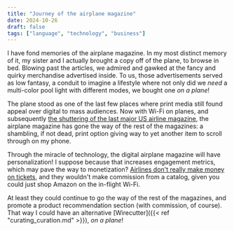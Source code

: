 ```yaml
---
title: "Journey of the airplane magazine"
date: 2024-10-26
draft: false
tags: ["language", "technology", "business"]
---
```

I have fond memories of the airplane magazine. In my most distinct memory of it, my sister and I actually brought a copy off of the plane, to browse in bed. Blowing past the articles, we admired and gawked at the fancy and quirky merchandise advertised inside. To us, those advertisements served as low fantasy, a conduit to imagine a lifestyle where not only did we _need_ a multi-color pool light with different modes, we bought one _on a plane_!

The plane stood as one of the last few places where print media still found appeal over digital to mass audiences. Now with Wi-Fi on planes, and subsequently [the shuttering of the last major US airline magazine](https://www.cjr.org/business_of_news/final-flight-airline-magazine-united-digital.php), the airplane magazine has gone the way of the rest of the magazines: a shambling, if not dead, print option giving way to yet another item to scroll through on my phone.

Through the miracle of technology, the digital airplane magazine will have personalization! I suppose because that increases engagement metrics, which may pave the way to monetization? [Airlines don't really make money on tickets](https://www.theatlantic.com/ideas/archive/2023/09/airlines-banks-mileage-programs/675374), and they wouldn't make commission from a catalog, given you could just shop Amazon on the in-flight Wi-Fi.

At least they could continue to go the way of the rest of the magazines, and promote a product recommendation section (with commission, of course). That way I could have an alternative [Wirecutter]({{< ref "curating_curation.md" >}}), _on a plane_!